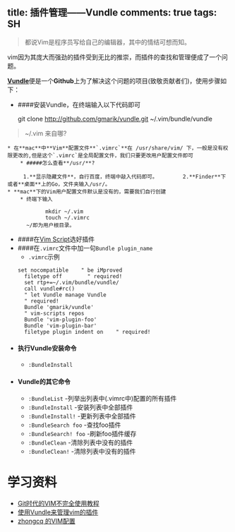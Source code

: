 title: 插件管理——Vundle
comments: true
tags: SH
---

> 都说Vim是程序员写给自己的编辑器，其中的情结可想而知。

vim因为其庞大而强劲的插件受到无比的推崇，而插件的查找和管理便成了一个问题。

[**Vundle**](https://github.com/VundleVim/Vundle.vim#about)便是一个**Github**上为了解决这个问题的项目(致敬贡献者们)，使用步骤如下：   

* ####安装Vundle，在终端输入以下代码即可

	git clone http://github.com/gmarik/vundle.git ~/.vim/bundle/vundle		
> ~/.vim 来自哪?
	  
	* 在**mac**中**Vim**配置文件**`.vimrc`**在 /usr/share/vim/ 下，一般是没有权限更改的,但是这个`.vimrc`是全局配置文件，我们只要更改用户配置文件即可
		* #####怎么查看**/usr/**?
		
		 1.**显示隐藏文件**，自行百度，终端中敲入代码即可。 		 2.**Finder**下或者**桌面**上的Go，文件夹输入/usr/。  
	* **mac**下的Vim用户配置文件默认是没有的，需要我们自行创建  
		* 终端下输入  
		
		   		mkdir ~/.vim
		   		touch ~/.vimrc  
		  ~/即为用户根目录。
		    
* ####在[Vim Script](http://vim-scripts.org/vim/scripts.html)选好插件
* ####在`.vimrc`文件中加一句`Bundle plugin_name`  
	* `.vimrc`示例  
	<pre><code>set nocompatible    " be iMproved
	filetype off        " required!
	set rtp+=~/.vim/bundle/vundle/
	call vundle#rc()
	" let Vundle manage Vundle
	" required!
	Bundle 'gmarik/vundle'
	" vim-scripts repos
	Bundle 'vim-plugin-foo'
	Bundle 'vim-plugin-bar'
	filetype plugin indent on    " required!</code></pre>    
* #### 执行Vundle安装命令  
	* <code>:BundleInstall</code>  
* #### Vundle的其它命令  
	* `:BundleList`	-列举出列表中(.vimrc中)配置的所有插件
	* `:BundleInstall` -安装列表中全部插件
	* `:BundleInstall!` -更新列表中全部插件
	* `:BundleSearch foo` -查找foo插件
	* `:BundleSearch! foo` -刷新foo插件缓存
	* `:BundleClean` -清除列表中没有的插件
	* `:BundleClean!` -清除列表中没有的插件


# 学习资料  
* [Git时代的VIM不完全使用教程](http://beiyuu.com/git-vim-tutorial/)  
* [使用Vundle来管理vim的插件](http://www.jianshu.com/p/062a47c365f1)  
* [zhongcq 的VIM配置](http://www.cnblogs.com/zhongcq/p/3642794.html#toc_1.15)





